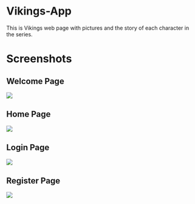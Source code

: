 # Vikings-App
 This is Vikings web page with pictures and the story of each character in the series.

<h1> Screenshots </h1>
<h2> Welcome Page </h2>
<img src="https://github.com/BDukov/Vikings-App/assets/107854265/bdfb1c57-cd70-433b-809c-7ccc3e79703b"> </img>
<h2> Home Page </h2>
<img src="https://github.com/BDukov/Vikings-App/assets/107854265/6588c2a1-2e36-4736-bba0-e70258e4ab74"> </img>
<h2> Login Page </h2>
<img src="https://github.com/BDukov/Vikings-App/assets/107854265/a6c3e248-185f-45e7-b23b-48ccb4873668"> </img>
<h2> Register Page </h2>
<img src="https://github.com/BDukov/Vikings-App/assets/107854265/35953beb-f7ac-431d-9fb6-1c457c9e259c"> </img>

